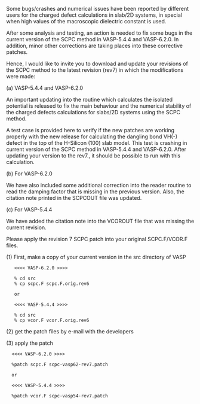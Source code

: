 Some bugs/crashes and numerical issues have been reported by different users for
the charged defect calculations in slab/2D systems, in special when high values of
the macroscopic dielectric constant is used.

After some analysis and testing, an action is needed to fix some bugs in the current version
of the SCPC method in VASP-5.4.4 and VASP-6.2.0. In addition, minor other corrections are
taking places into these corrective patches.

Hence, I would like to invite you to download and update your revisions of the SCPC method
to the latest revision (rev7) in which the modifications were made:

(a) VASP-5.4.4 and VASP-6.2.0

An important updating into the routine which calculates the isolated potential is released to fix
the main behaviour and the numerical stability of the charged defects calculations for slabs/2D
systems using the SCPC method.

A test case is provided here to verify if the new patches are working properly with the new release
for calculating the dangling bond VH(-) defect in the top of the H-Silicon (100) slab model.
This test is crashing in current version of the SCPC method in VASP-5.4.4 and VASP-6.2.0.
After updating your version to the rev7., it should be possible to run with this calculation.

(b) For VASP-6.2.0

We have also included some additional correction into the reader routine to read the damping factor
that is missing in the previous version. Also, the citation note printed in the SCPCOUT file was updated.

(c) For VASP-5.4.4

We have added the citation note into the VCOROUT file that was missing the current revision.

Please apply the revision 7 SCPC patch into your original SCPC.F/VCOR.F files.

(1) First, make a copy of your current version in the src directory of VASP

       <<<< VASP-6.2.0 >>>>

       % cd src
       % cp scpc.F scpc.F.orig.rev6
       
       or 

       <<<< VASP-5.4.4 >>>>

       % cd src
       % cp vcor.F vcor.F.orig.rev6


 (2) get the patch files by e-mail with the developers

 (3) apply the patch

      <<<< VASP-6.2.0 >>>>

      %patch scpc.F scpc-vasp62-rev7.patch

      or 

      <<<< VASP-5.4.4 >>>>

      %patch vcor.F scpc-vasp54-rev7.patch
